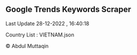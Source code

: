 

## Google Trends Keywords Scraper 
 
Last Update 28-12-2022 , 16:40:18

Country List :
VIETNAM.json



© Abdul Muttaqin 
